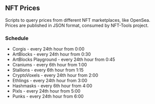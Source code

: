 ## NFT Prices

Scripts to query prices from different NFT marketplaces, like OpenSea.
Prices are published in JSON format, consumed by NFT-Tools project.

### Schedule

- Corgis - every 24th hour from 0:00
- ArtBlocks - every 24th hour from 0:30
- ArtBlocks Playground - every 24th hour from 0:45
- Craniums - every 6th hour from 1:00
- Stallions - every 6th hour from 1:15
- CryptoVoxels - every 24th hour from 2:00
- Ethlings - every 24th hour from 3:00
- Hashmasks - every 6th hour from 4:00
- Pixls - every 24th hour from 5:00
- Punks - every 24th hour from 6:00
